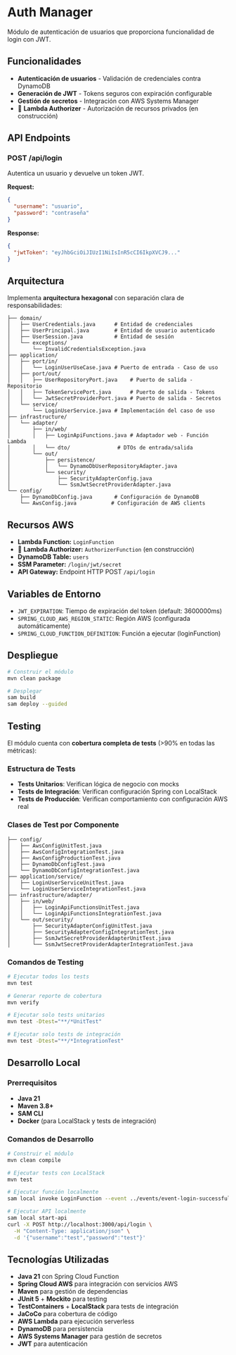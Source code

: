 # Auth Manager

Módulo de autenticación de usuarios que proporciona funcionalidad de login con JWT.

## Funcionalidades

- **Autenticación de usuarios** - Validación de credenciales contra DynamoDB
- **Generación de JWT** - Tokens seguros con expiración configurable
- **Gestión de secretos** - Integración con AWS Systems Manager
- 🚧 **Lambda Authorizer** - Autorización de recursos privados (en construcción)

## API Endpoints

### POST /api/login
Autentica un usuario y devuelve un token JWT.

**Request:**
```json
{
  "username": "usuario",
  "password": "contraseña"
}
```

**Response:**
```json
{
  "jwtToken": "eyJhbGciOiJIUzI1NiIsInR5cCI6IkpXVCJ9..."
}
```

## Arquitectura

Implementa **arquitectura hexagonal** con separación clara de responsabilidades:

```
├── domain/
│   ├── UserCredentials.java      # Entidad de credenciales
│   ├── UserPrincipal.java        # Entidad de usuario autenticado
│   ├── UserSession.java          # Entidad de sesión
│   └── exceptions/
│       └── InvalidCredentialsException.java
├── application/
│   ├── port/in/
│   │   └── LoginUserUseCase.java # Puerto de entrada - Caso de uso
│   ├── port/out/
│   │   ├── UserRepositoryPort.java    # Puerto de salida - Repositorio
│   │   ├── TokenServicePort.java      # Puerto de salida - Tokens
│   │   └── JwtSecretProviderPort.java # Puerto de salida - Secretos
│   └── service/
│       └── LoginUserService.java # Implementación del caso de uso
├── infrastructure/
│   └── adapter/
│       ├── in/web/
│       │   ├── LoginApiFunctions.java # Adaptador web - Función Lambda
│       │   └── dto/               # DTOs de entrada/salida
│       └── out/
│           ├── persistence/
│           │   └── DynamoDbUserRepositoryAdapter.java
│           └── security/
│               ├── SecurityAdapterConfig.java
│               └── SsmJwtSecretProviderAdapter.java
└── config/
    ├── DynamoDbConfig.java       # Configuración de DynamoDB
    └── AwsConfig.java           # Configuración de AWS clients
```

## Recursos AWS

- **Lambda Function:** `LoginFunction`
- 🚧 **Lambda Authorizer:** `AuthorizerFunction` (en construcción)
- **DynamoDB Table:** `users`
- **SSM Parameter:** `/login/jwt/secret`
- **API Gateway:** Endpoint HTTP POST `/api/login`

## Variables de Entorno

- `JWT_EXPIRATION`: Tiempo de expiración del token (default: 3600000ms)
- `SPRING_CLOUD_AWS_REGION_STATIC`: Región AWS (configurada automáticamente)
- `SPRING_CLOUD_FUNCTION_DEFINITION`: Función a ejecutar (loginFunction)

## Despliegue

```bash
# Construir el módulo
mvn clean package

# Desplegar
sam build
sam deploy --guided
```

## Testing

El módulo cuenta con **cobertura completa de tests** (>90% en todas las métricas):

### Estructura de Tests
- **Tests Unitarios**: Verifican lógica de negocio con mocks
- **Tests de Integración**: Verifican configuración Spring con LocalStack
- **Tests de Producción**: Verifican comportamiento con configuración AWS real

### Clases de Test por Componente
```
├── config/
│   ├── AwsConfigUnitTest.java
│   ├── AwsConfigIntegrationTest.java
│   ├── AwsConfigProductionTest.java
│   ├── DynamoDbConfigTest.java
│   └── DynamoDbConfigIntegrationTest.java
├── application/service/
│   ├── LoginUserServiceUnitTest.java
│   └── LoginUserServiceIntegrationTest.java
├── infrastructure/adapter/
│   ├── in/web/
│   │   ├── LoginApiFunctionsUnitTest.java
│   │   └── LoginApiFunctionsIntegrationTest.java
│   └── out/security/
│       ├── SecurityAdapterConfigUnitTest.java
│       ├── SecurityAdapterConfigIntegrationTest.java
│       ├── SsmJwtSecretProviderAdapterUnitTest.java
│       └── SsmJwtSecretProviderAdapterIntegrationTest.java
```

### Comandos de Testing
```bash
# Ejecutar todos los tests
mvn test

# Generar reporte de cobertura
mvn verify

# Ejecutar solo tests unitarios
mvn test -Dtest="**/*UnitTest"

# Ejecutar solo tests de integración
mvn test -Dtest="**/*IntegrationTest"
```

## Desarrollo Local

### Prerrequisitos
- **Java 21**
- **Maven 3.8+**
- **SAM CLI**
- **Docker** (para LocalStack y tests de integración)

### Comandos de Desarrollo
```bash
# Construir el módulo
mvn clean compile

# Ejecutar tests con LocalStack
mvn test

# Ejecutar función localmente
sam local invoke LoginFunction --event ../events/event-login-successful.json

# Ejecutar API localmente
sam local start-api
curl -X POST http://localhost:3000/api/login \
  -H "Content-Type: application/json" \
  -d '{"username":"test","password":"test"}'
```

## Tecnologías Utilizadas

- **Java 21** con Spring Cloud Function
- **Spring Cloud AWS** para integración con servicios AWS
- **Maven** para gestión de dependencias
- **JUnit 5** + **Mockito** para testing
- **TestContainers** + **LocalStack** para tests de integración
- **JaCoCo** para cobertura de código
- **AWS Lambda** para ejecución serverless
- **DynamoDB** para persistencia
- **AWS Systems Manager** para gestión de secretos
- **JWT** para autenticación